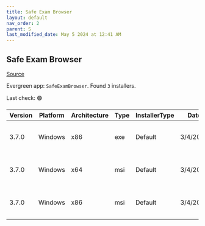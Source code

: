 ```yaml
---
title: Safe Exam Browser
layout: default
nav_order: 2
parent: S
last_modified_date: May 5 2024 at 12:41 AM
---
```


## Safe Exam Browser

[Source](https://safeexambrowser.org/)

Evergreen app: `SafeExamBrowser`. Found `3` installers.

Last check: 🟢

| Version | Platform | Architecture | Type | InstallerType | Date     | Size      | URI                                                                                                                                                                                                                            |
| ------- | -------- | ------------ | ---- | ------------- | -------- | --------- | ------------------------------------------------------------------------------------------------------------------------------------------------------------------------------------------------------------------------------ |
| 3.7.0   | Windows  | x86          | exe  | Default       | 3/4/2024 | 296483464 | [https://github.com/SafeExamBrowser/seb-win-refactoring/releases/download/v3.7.0/SEB_3.7.0.682_SetupBundle.exe](https://github.com/SafeExamBrowser/seb-win-refactoring/releases/download/v3.7.0/SEB_3.7.0.682_SetupBundle.exe) |
| 3.7.0   | Windows  | x64          | msi  | Default       | 3/4/2024 | 157450240 | [https://github.com/SafeExamBrowser/seb-win-refactoring/releases/download/v3.7.0/SEB_3.7.0.682_x64_Setup.msi](https://github.com/SafeExamBrowser/seb-win-refactoring/releases/download/v3.7.0/SEB_3.7.0.682_x64_Setup.msi)     |
| 3.7.0   | Windows  | x86          | msi  | Default       | 3/4/2024 | 137703424 | [https://github.com/SafeExamBrowser/seb-win-refactoring/releases/download/v3.7.0/SEB_3.7.0.682_x86_Setup.msi](https://github.com/SafeExamBrowser/seb-win-refactoring/releases/download/v3.7.0/SEB_3.7.0.682_x86_Setup.msi)     |
